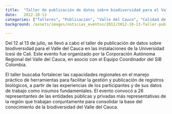 ```yaml
---
title:  "Taller de publicación de datos sobre biodiversidad para el Valle del Cauca"
date:   2012-10-13
categories: ["Talleres", "Publicación", "Valle del Cauca", "Calidad de datos", "2012"]
background: /assets/images/noticias_eventos/2012/2012-10-13-Taller-publicacion-datos-valle-cauca.jpg

---
```


Del 12 al 13 de julio, se llevó a cabo el taller de publicación de datos sobre biodiversidad para el Valle  del Cauca en las instalaciones de la Universidad Icesi de Cali. Este evento fue organizado por la Corporación Autónoma Regional del Valle del Cauca, en asocio con el Equipo Coordinador del SiB Colombia.  

El taller buscaba fortalecer las capacidades regionales en el manejo práctico de herramientas para facilitar la gestión y publicación de registros biológicos, a partir de las experiencias de los participantes y de sus datos de trabajo como insumos fundamentales. El evento convocó a 26 representantes de las entidades públicas y privadas más representativas de la región que trabajan conjuntamente para consolidar la base del conocimiento de la biodiversidad del Valle del Cauca.
